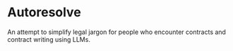 # Autoresolve

An attempt to simplify legal jargon for people who encounter contracts and contract writing using LLMs.